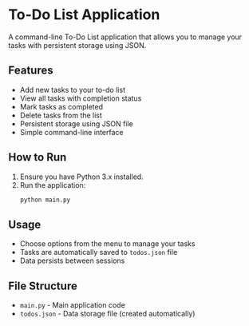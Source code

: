 # To-Do List Application

A command-line To-Do List application that allows you to manage your tasks with persistent storage using JSON.

## Features
- Add new tasks to your to-do list
- View all tasks with completion status
- Mark tasks as completed
- Delete tasks from the list
- Persistent storage using JSON file
- Simple command-line interface

## How to Run
1. Ensure you have Python 3.x installed.
2. Run the application:
   ```bash
   python main.py
   ```

## Usage
- Choose options from the menu to manage your tasks
- Tasks are automatically saved to `todos.json` file
- Data persists between sessions

## File Structure
- `main.py` - Main application code
- `todos.json` - Data storage file (created automatically)
